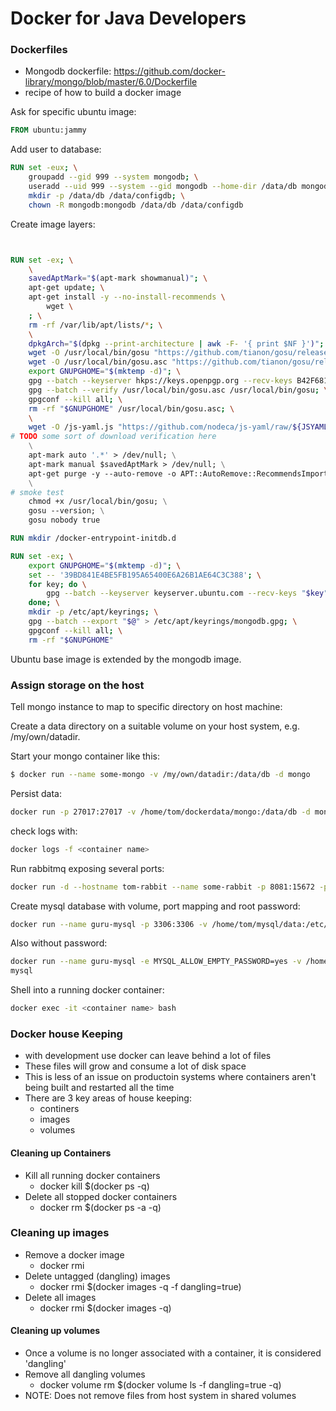 # Docker for Java Developers

### Dockerfiles
- Mongodb dockerfile:
https://github.com/docker-library/mongo/blob/master/6.0/Dockerfile
- recipe of how to build a docker image

Ask for specific ubuntu image:
```dockerfile
FROM ubuntu:jammy
```
Add user to database:
```dockerfile
RUN set -eux; \
	groupadd --gid 999 --system mongodb; \
	useradd --uid 999 --system --gid mongodb --home-dir /data/db mongodb; \
	mkdir -p /data/db /data/configdb; \
	chown -R mongodb:mongodb /data/db /data/configdb
```

Create image layers:

```dockerfile


RUN set -ex; \
	\
	savedAptMark="$(apt-mark showmanual)"; \
	apt-get update; \
	apt-get install -y --no-install-recommends \
		wget \
	; \
	rm -rf /var/lib/apt/lists/*; \
	\
	dpkgArch="$(dpkg --print-architecture | awk -F- '{ print $NF }')"; \
	wget -O /usr/local/bin/gosu "https://github.com/tianon/gosu/releases/download/$GOSU_VERSION/gosu-$dpkgArch"; \
	wget -O /usr/local/bin/gosu.asc "https://github.com/tianon/gosu/releases/download/$GOSU_VERSION/gosu-$dpkgArch.asc"; \
	export GNUPGHOME="$(mktemp -d)"; \
	gpg --batch --keyserver hkps://keys.openpgp.org --recv-keys B42F6819007F00F88E364FD4036A9C25BF357DD4; \
	gpg --batch --verify /usr/local/bin/gosu.asc /usr/local/bin/gosu; \
	gpgconf --kill all; \
	rm -rf "$GNUPGHOME" /usr/local/bin/gosu.asc; \
	\
	wget -O /js-yaml.js "https://github.com/nodeca/js-yaml/raw/${JSYAML_VERSION}/dist/js-yaml.js"; \
# TODO some sort of download verification here
	\
	apt-mark auto '.*' > /dev/null; \
	apt-mark manual $savedAptMark > /dev/null; \
	apt-get purge -y --auto-remove -o APT::AutoRemove::RecommendsImportant=false; \
	\
# smoke test
	chmod +x /usr/local/bin/gosu; \
	gosu --version; \
	gosu nobody true

RUN mkdir /docker-entrypoint-initdb.d

RUN set -ex; \
	export GNUPGHOME="$(mktemp -d)"; \
	set -- '39BD841E4BE5FB195A65400E6A26B1AE64C3C388'; \
	for key; do \
		gpg --batch --keyserver keyserver.ubuntu.com --recv-keys "$key"; \
	done; \
	mkdir -p /etc/apt/keyrings; \
	gpg --batch --export "$@" > /etc/apt/keyrings/mongodb.gpg; \
	gpgconf --kill all; \
	rm -rf "$GNUPGHOME"

```

Ubuntu base image is extended by the mongodb image.

### Assign storage on the host
Tell mongo instance to map to specific directory on host machine:

Create a data directory on a suitable volume on your host system, e.g. /my/own/datadir.

Start your mongo container like this:
```bash
$ docker run --name some-mongo -v /my/own/datadir:/data/db -d mongo
```
Persist data:
```bash
docker run -p 27017:27017 -v /home/tom/dockerdata/mongo:/data/db -d mongo
```
check logs with:
```bash
docker logs -f <container name>
```
Run rabbitmq exposing several ports:
```bash
docker run -d --hostname tom-rabbit --name some-rabbit -p 8081:15672 -p 5671:5671 -p 5672:5672 rabbitmq:3-management
```

Create mysql database with volume, port mapping and root password:
```bash
docker run --name guru-mysql -p 3306:3306 -v /home/tom/mysql/data:/etc/mysql/conf.d -e MYSQL_ROOT_PASSWORD=password -d mysql:8.0.32
```
Also without password:
```bash
docker run --name guru-mysql -e MYSQL_ALLOW_EMPTY_PASSWORD=yes -v /home/tom/mysql/data:/etc/mysql/conf.d
mysql
```

Shell into a running docker container:
```bash
docker exec -it <container name> bash
```

### Docker house Keeping
- with development use docker can leave behind a lot of files
- These files will grow and consume a lot of disk space
- This is less of an issue on productoin systems where containers aren't being built
and restarted all the time
- There are 3 key areas of house keeping:
  - continers
  - images
  - volumes

#### Cleaning up Containers
- Kill all running docker containers
  - docker kill $(docker ps -q)
- Delete all stopped docker containers
  - docker rm $(docker ps -a -q)

### Cleaning up images
- Remove a docker image
  - docker rmi <image name>
- Delete untagged (dangling) images
  - docker rmi $(docker images -q -f dangling=true)
- Delete all images
  - docker rmi $(docker images -q)

#### Cleaning up volumes
- Once a volume is no longer associated with a container, it is considered 'dangling'
- Remove all dangling volumes
  - docker volume rm $(docker volume ls -f dangling=true -q)
- NOTE: Does not remove files from host system in shared volumes


